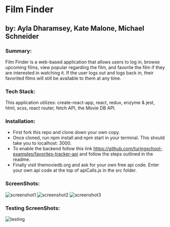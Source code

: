 # Film Finder

## by: Ayla Dharamsey, Kate Malone, Michael Schneider

### Summary:
Film Finder is a web-based application that allows users to log in, browse upcoming films, view popular regarding the film, and favorite the film if they are interested in watching it. If the user logs out and logs back in, their favorited films will still be available to them at any time. 

### Tech Stack: 
This application utilizes: create-react-app, react, redux, enzyme & jest, html, scss, react router, fetch API, the Movie DB API.

### Installation:
- First fork this repo and clone down your own copy.  
- Once cloned, run npm install and npm start in your terminal. This should take you to localhost: 3000.  
- To enable the backend follow this link https://github.com/turingschool-examples/favorites-tracker-api and follow the steps outlined in the readme. 
- Finally visit themoviedb.org and ask for your own free api code. Enter your own api code at the top of apiCalls.js in the src folder.

### ScreenShots:
![screenshot1](https://user-images.githubusercontent.com/21366524/67812407-be6d0480-fa64-11e9-9283-b8c7b95a86b3.jpg)
![screenshot2](https://user-images.githubusercontent.com/21366524/67812424-c462e580-fa64-11e9-99c6-1a5fbb6537ea.jpg)
![screenshot3](https://user-images.githubusercontent.com/21366524/67812429-c7f66c80-fa64-11e9-9133-9bcb85ab2a2b.jpg)

### Testing ScreenShots:
![testing](https://user-images.githubusercontent.com/21366524/67812431-cb89f380-fa64-11e9-8edb-7eb33501798f.jpg)
